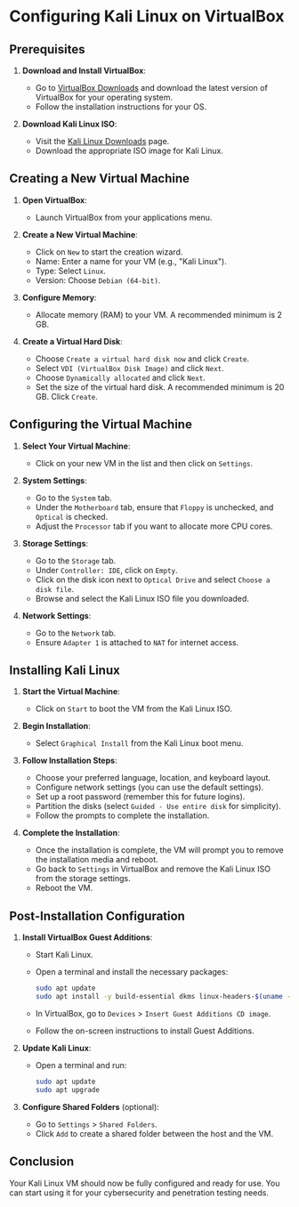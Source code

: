 # Configuring Kali Linux on VirtualBox

## Prerequisites

1. **Download and Install VirtualBox**: 
   - Go to [VirtualBox Downloads](https://www.virtualbox.org/wiki/Downloads) and download the latest version of VirtualBox for your operating system.
   - Follow the installation instructions for your OS.

2. **Download Kali Linux ISO**:
   - Visit the [Kali Linux Downloads](https://www.kali.org/downloads/) page.
   - Download the appropriate ISO image for Kali Linux.

## Creating a New Virtual Machine

1. **Open VirtualBox**:
   - Launch VirtualBox from your applications menu.

2. **Create a New Virtual Machine**:
   - Click on `New` to start the creation wizard.
   - Name: Enter a name for your VM (e.g., "Kali Linux").
   - Type: Select `Linux`.
   - Version: Choose `Debian (64-bit)`.

3. **Configure Memory**:
   - Allocate memory (RAM) to your VM. A recommended minimum is 2 GB.

4. **Create a Virtual Hard Disk**:
   - Choose `Create a virtual hard disk now` and click `Create`.
   - Select `VDI (VirtualBox Disk Image)` and click `Next`.
   - Choose `Dynamically allocated` and click `Next`.
   - Set the size of the virtual hard disk. A recommended minimum is 20 GB. Click `Create`.

## Configuring the Virtual Machine

1. **Select Your Virtual Machine**:
   - Click on your new VM in the list and then click on `Settings`.

2. **System Settings**:
   - Go to the `System` tab.
   - Under the `Motherboard` tab, ensure that `Floppy` is unchecked, and `Optical` is checked.
   - Adjust the `Processor` tab if you want to allocate more CPU cores.

3. **Storage Settings**:
   - Go to the `Storage` tab.
   - Under `Controller: IDE`, click on `Empty`.
   - Click on the disk icon next to `Optical Drive` and select `Choose a disk file`.
   - Browse and select the Kali Linux ISO file you downloaded.

4. **Network Settings**:
   - Go to the `Network` tab.
   - Ensure `Adapter 1` is attached to `NAT` for internet access.

## Installing Kali Linux

1. **Start the Virtual Machine**:
   - Click on `Start` to boot the VM from the Kali Linux ISO.

2. **Begin Installation**:
   - Select `Graphical Install` from the Kali Linux boot menu.

3. **Follow Installation Steps**:
   - Choose your preferred language, location, and keyboard layout.
   - Configure network settings (you can use the default settings).
   - Set up a root password (remember this for future logins).
   - Partition the disks (select `Guided - Use entire disk` for simplicity).
   - Follow the prompts to complete the installation.

4. **Complete the Installation**:
   - Once the installation is complete, the VM will prompt you to remove the installation media and reboot.
   - Go back to `Settings` in VirtualBox and remove the Kali Linux ISO from the storage settings.
   - Reboot the VM.

## Post-Installation Configuration

1. **Install VirtualBox Guest Additions**:
   - Start Kali Linux.
   - Open a terminal and install the necessary packages:

     ```bash
     sudo apt update
     sudo apt install -y build-essential dkms linux-headers-$(uname -r)
     ```

   - In VirtualBox, go to `Devices` > `Insert Guest Additions CD image`.
   - Follow the on-screen instructions to install Guest Additions.

2. **Update Kali Linux**:
   - Open a terminal and run:

     ```bash
     sudo apt update
     sudo apt upgrade
     ```

3. **Configure Shared Folders** (optional):
   - Go to `Settings` > `Shared Folders`.
   - Click `Add` to create a shared folder between the host and the VM.

## Conclusion

Your Kali Linux VM should now be fully configured and ready for use. You can start using it for your cybersecurity and penetration testing needs.
